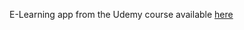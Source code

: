 E-Learning app from the Udemy course available [here](https://www.udemy.com/course/ruby-on-rails-6-learn-20-gems-build-an-e-learning-platform/)